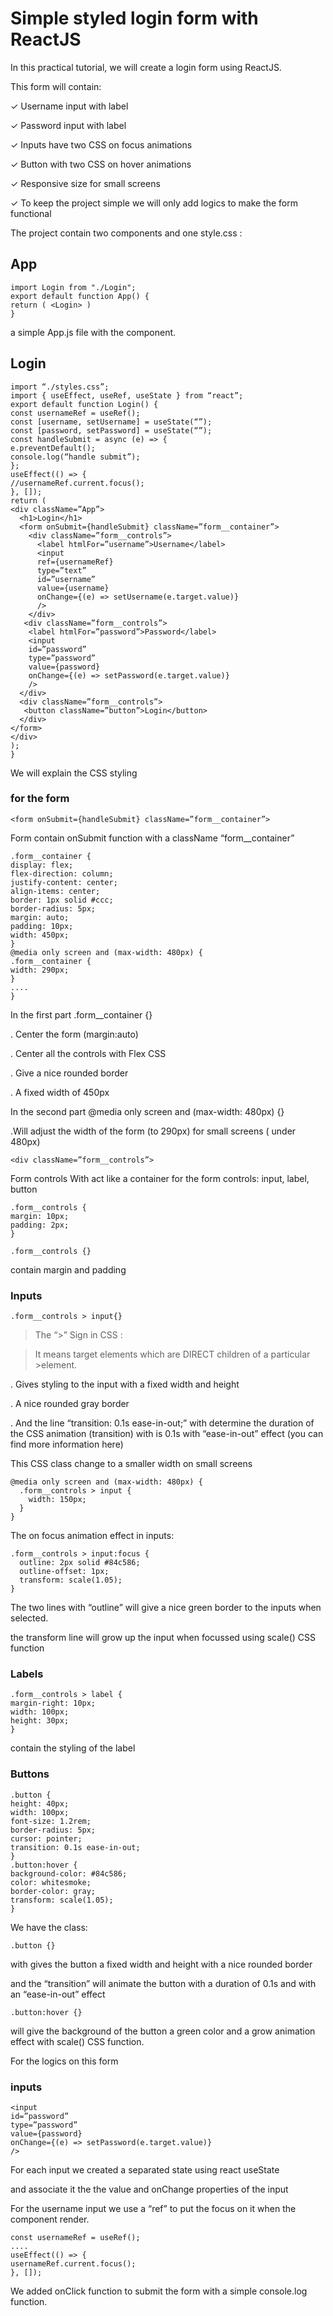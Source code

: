 # Simple styled login form with ReactJS


In this practical tutorial, we will create a login form using ReactJS.

This form will contain:

✓ Username input with label


✓ Password input with label


✓ Inputs have two CSS on focus animations


✓ Button with two CSS on hover animations


✓ Responsive size for small screens


✓ To keep the project simple we will only add logics to make the form functional


The project contain two components and one style.css :

## App


```
import Login from "./Login";
export default function App() {
return ( <Login> )
}
```
a simple App.js file with the <Login> component.

## Login

```
import “./styles.css”;
import { useEffect, useRef, useState } from “react”;
export default function Login() {
const usernameRef = useRef();
const [username, setUsername] = useState(“”);
const [password, setPassword] = useState(“”);
const handleSubmit = async (e) => {
e.preventDefault();
console.log(“handle submit”);
};
useEffect(() => {
//usernameRef.current.focus();
}, []);
return (
<div className=”App”>
  <h1>Login</h1>
  <form onSubmit={handleSubmit} className=”form__container”>
    <div className=”form__controls”>
      <label htmlFor=”username”>Username</label>
      <input
      ref={usernameRef}
      type=”text”
      id=”username”
      value={username}
      onChange={(e) => setUsername(e.target.value)}
      />
    </div>
   <div className=”form__controls”>
    <label htmlFor=”password”>Password</label>
    <input
    id=”password”
    type=”password”
    value={password}
    onChange={(e) => setPassword(e.target.value)}
    />
  </div>
  <div className=”form__controls”>
   <button className=”button”>Login</button>
  </div>
</form>
</div>
);
}
```
We will explain the CSS styling

### for the form

```
<form onSubmit={handleSubmit} className=”form__container”>
```
Form contain onSubmit function with a className “form__container”

```
.form__container {
display: flex;
flex-direction: column;
justify-content: center;
align-items: center;
border: 1px solid #ccc;
border-radius: 5px;
margin: auto;
padding: 10px;
width: 450px;
}
@media only screen and (max-width: 480px) {
.form__container {
width: 290px;
}
....
}
```
In the first part .form__container {}

. Center the form (margin:auto)

. Center all the controls with Flex CSS

. Give a nice rounded border

. A fixed width of 450px


In the second part @media only screen and (max-width: 480px) {}

.Will adjust the width of the form (to 290px) for small screens ( under 480px)

```
<div className=”form__controls”>
```

Form controls
With act like a container for the form controls: input, label, button

```
.form__controls {
margin: 10px;
padding: 2px;
}
```

```
.form__controls {}
```
contain margin and padding

### Inputs

```
.form__controls > input{}
```

>The “>” Sign in CSS :

>It means target elements which are DIRECT children of a particular >element.

. Gives styling to the input with a fixed width and height

. A nice rounded gray border

. And the line “transition: 0.1s ease-in-out;” with determine the duration of the CSS animation (transition) with is 0.1s with “ease-in-out” effect (you can find more information here)


This CSS class change to a smaller width on small screens

```
@media only screen and (max-width: 480px) {
  .form__controls > input {
    width: 150px;
  }
}
```

The on focus animation effect in inputs:

```
.form__controls > input:focus {
  outline: 2px solid #84c586;
  outline-offset: 1px;
  transform: scale(1.05);
}
```
The two lines with “outline” will give a nice green border to the inputs when selected.

the transform line will grow up the input when focussed using scale() CSS function

### Labels

```
.form__controls > label {
margin-right: 10px;
width: 100px;
height: 30px;
}
```
contain the styling of the label

### Buttons

```
.button {
height: 40px;
width: 100px;
font-size: 1.2rem;
border-radius: 5px;
cursor: pointer;
transition: 0.1s ease-in-out;
}
.button:hover {
background-color: #84c586;
color: whitesmoke;
border-color: gray;
transform: scale(1.05);
}
```

We have the class:

```
.button {}
```
with gives the button a fixed width and height with a nice rounded border

and the “transition” will animate the button with a duration of 0.1s and with an “ease-in-out” effect

```
.button:hover {}
```
will give the background of the button a green color and a grow animation effect with scale() CSS function.

For the logics on this form
### inputs

```
<input
id=”password”
type=”password”
value={password}
onChange={(e) => setPassword(e.target.value)}
/>
```
For each input we created a separated state using react useState

and associate it the the value and onChange properties of the input

For the username input we use a “ref” to put the focus on it when the component render.

```
const usernameRef = useRef();
....
useEffect(() => {
usernameRef.current.focus();
}, []);
```
We added onClick function to submit the form with a simple console.log function.
